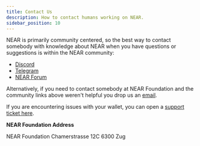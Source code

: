 ```yaml
---
title: Contact Us
description: How to contact humans working on NEAR.
sidebar_position: 10
---
```


NEAR is primarily community centered, so the best way to contact somebody with knowledge about NEAR when you have questions or suggestions is within the NEAR community:

- [Discord](https://discord.com/invite/UY9Xf2k)
- [Telegram](https://t.me/cryptonear)
- [NEAR Forum](https://gov.near.org/)

Alternatively, if you need to contact somebody at NEAR Foundation and the community links above weren't helpful you drop us an [email](mailto:hello@near.foundation).

If you are encountering issues with your wallet, you can open a [support ticket here](https://nearhelp.zendesk.com/hc/en-us).

**NEAR Foundation Address**

NEAR Foundation
Chamerstrasse 12C
6300 Zug
